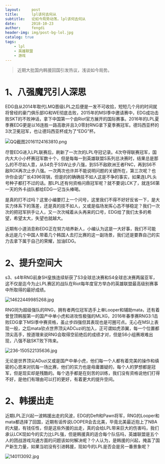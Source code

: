 ```yaml
---
layout:     post
title:      lpl该何去何从
subtitle:   论如今局势动荡，lpl该何去何从
date:       2018-10-23
author:     fengdi
header-img: img/post-bg-lol.jpg
catalog: true
tags:
    - lpl
    - 英雄联盟
    - 游戏
---
```


>近期大批国内韩援回国引发热议，浅谈如今局势。

# 1、八强魔咒引人深思
EDG自从2014年取代LMQ晋级LPL之后便是一发不可收拾，短短几个月的时间就将曾经的豪门俱乐部IG和WE彻底击败，2015年的MSI季中邀请赛中，EDG成功击败SKT的不败神话，拿下中国第一个由Riot官方展开的国际赛事。2016年的LPL夏季赛EDG更是以16连胜一路高歌并且3;0零封RNG拿下夏季赛冠军。德玛西亚杯的3次卫冕冠军，也让德玛西亚杯成为了“EDG”杯。

![QQ截图20161124163810.png](http://i2.17173cdn.com/2fhnvk/YWxqaGBf/cms3/tlgnIfblckxyxyg.png!a-3-640x.jpg)

尽管EDG进入LPL联赛后，刷新了一次次的LPL夺冠记录。4次夺得联赛冠军，国内大大小小杯赛冠军数十个，但是每每一到英雄联盟S系列总决赛时，结果总是那么的不尽如人意，从S4负于SSW止步八强，到S5不敌欧洲王者FNC，再到S6不敌ROX再次止步八强。一次两次也许并不能说明问题的关键所在，第三次呢？也许你会说厂长4396背锅，但是的的确确技不如人这是不争的事实，如果连LPL头号种子都打不过的话。那LPL还有何资格问鼎冠军呢？就不要说LCK了，就连S6第一天的外卡战队都给EDG一记当头棒喝。

是真的打不过吗？这里小编要打上一个问号，这里我们不得不好好反省一下，是大实力体系下的落差，还是真的技不如人，又或是临场发挥心态不够稳定？我们一次次的把冠军拱手让人，又一次次喊着从头再来的口号，EDG给了我们太多的希望，希望太大，失望也就越大。

近期有小道消息称EDG正在努力培养新人，小编认为这是一大好事，我们不可能永远是几个中国人带着几个韩国人去打比赛的这一副场景，我们还是要靠自己的实力去拿下属于自己的荣耀，加油EDG。



# 2、提升空间大

s3、s4年RNG前身SH皇族连续斩获了S3全球总决赛和S4全球总决赛两届亚军，这不仅是迄今为止LPL赛区的战队在Riot每年度官方举办的英雄联盟最高级别赛事中所取得的最好成绩。

![14622449985268.jpg](http://i1.17173cdn.com/2fhnvk/YWxqaGBf/cms3/WYgqxLblcxxzjra.jpg)

RNG同为超级强队的RNG，拥有者两位冠军选手上单Looper和辅助mata，还有着曾登顶韩服第一的国产中单小虎和进攻性极强的MLXG，2016年春季赛RNG3:1击败EDG拿下MSI季中赛资格，虽止步四强但其表现也是可圈可点。无心在MSI上表现一般，之后mata钦点世界顶尖ADCuzi的加入，正可谓如虎添翼，每一个位置都顶尖高手，按道理来说RNG会取得空前绝后的成绩才对，但是S6小组赛艰难出现，八强不敌SKT败下阵来。

![236-150522135636.jpg](http://i3.17173cdn.com/2fhnvk/YWxqaGBf/cms3/pfAHsCblcxxzjsl.jpg!a-3-640x.jpg)

无论是世界顶尖ADuzi又或是国产中单小虎，他们每一个人都有着完美的操作和缜密的心思来对抗每一场比赛，他们的实力也是毋庸置疑的，每个人的梦想都是冠军，但是现实却是残酷的。每个选手都是在刻苦的训练，我们没有资格说他们打得不好，是他们有理由可以打的更好，有着更大的提升空间。

# 2、韩援出走

近期LPL正兴起一波韩援出走的风波，EDG的Deft和Pawn将军，RNG的Looper和mata都选择了回国，近期有谣传说LOOPER会去北美，毕竟北美最近抱上了NBA的大腿，有钱任性，但是这些外援的出走，真的会给LPL带来巨大的伤害吗，我们承认LCK现如今的实力比LPL强，但是韩援真的适合每个队伍吗，英雄联盟是五个人的团战游戏沟通方面的问题该如何解决呢？个人认为，是韩援的兴起，掩盖了国产新生力量，如果当初没有引进韩援，现如今的LPL是否会是另一番景象呢？

![140113092.jpg](http://i2.17173cdn.com/2fhnvk/YWxqaGBf/cms3/tTcEbFblcxxByno.jpg)





